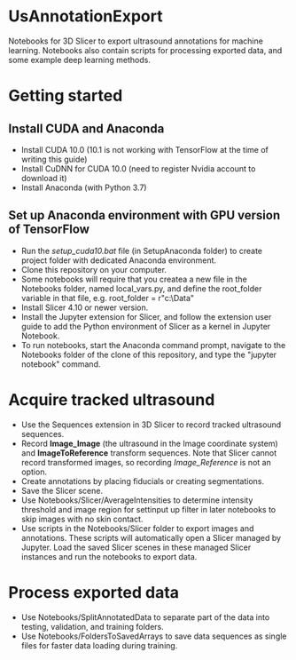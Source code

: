 # UsAnnotationExport
Notebooks for 3D Slicer  to export ultrasound annotations for machine learning.
Notebooks also contain scripts for processing exported data, and some example deep learning methods.

# Getting started
## Install CUDA and Anaconda
- Install CUDA 10.0 (10.1 is not working with TensorFlow at the time of writing this guide)
- Install CuDNN for CUDA 10.0 (need to register Nvidia account to download it)
- Install Anaconda (with Python 3.7)
## Set up Anaconda environment with GPU version of TensorFlow
- Run the *setup_cuda10.bat* file (in SetupAnaconda folder) to create project folder with dedicated Anaconda environment.
- Clone this repository on your computer.
- Some notebooks will require that you createa a new file in the Notebooks folder, named local_vars.py, and define the root_folder variable in that file, e.g. root_folder = r"c:\Data"
- Install Slicer 4.10 or newer version.
- Install the Jupyter extension for Slicer, and follow the extension user guide to add the Python environment of Slicer as a kernel in Jupyter Notebook.
- To run notebooks, start the Anaconda command prompt, navigate to the Notebooks folder of the clone of this repository, and type the "jupyter notebook" command.

# Acquire tracked ultrasound
- Use the Sequences extension in 3D Slicer to record tracked ultrasound sequences.
- Record **Image_Image** (the ultrasound in the Image coordinate system) and **ImageToReference** transform sequences. Note that Slicer cannot record transformed images, so recording *Image_Reference* is not an option.
- Create annotations by placing fiducials or creating segmentations.
- Save the Slicer scene.
- Use Notebooks/Slicer/AverageIntensities to determine intensity threshold and image region for settinput up filter in later notebooks to skip images with no skin contact.
- Use scripts in the Notebooks/Slicer folder to export images and annotations. These scripts will automatically open a Slicer managed by Jupyter. Load the saved Slicer scenes in these managed Slicer instances and run the notebooks to export data.

# Process exported data
- Use Notebooks/SplitAnnotatedData to separate part of the data into testing, validation, and training folders.
- Use Notebooks/FoldersToSavedArrays to save data sequences as single files for faster data loading during training.
